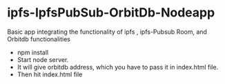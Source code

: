 # ipfs-IpfsPubSub-OrbitDb-Nodeapp
Basic app integrating the functionality of ipfs , ipfs-Pubsub Room, and Orbitdb functionalities 

* npm install
* Start node server.
* It will give orbitdb address, which you have to pass it in index.html file.
* Then hit index.html file
